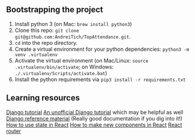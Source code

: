 ## Bootstrapping the project
1. Install python 3 (on Mac: `brew install python3`)
1. Clone this repo: `git clone git@github.com:AndreiTich/TopAttendance.git`.
1. `cd` into the repo directory.
1. Create a virtual environment for your python dependencies: `python3 -m venv .virtualenv`
1. Activate the virtual environment (on Mac/Linux: `source .virtualenv/bin/activate`; on Windows: `./.virtualenv/Scripts/activate.bat`)
1. Install the python requirements via `pip3 install -r requirements.txt`

## Learning resources
[Django tutorial](https://docs.djangoproject.com/en/1.10/intro/tutorial01/)
[An unofficial Django tutorial](https://tutorial.djangogirls.org/en/index.html) which may be helpful as well
[Django reference material](https://docs.djangoproject.com/en/1.10/) (Really good documentation if you dig into it!)
[How to use state in React](https://facebook.github.io/react/docs/state-and-lifecycle.html)
[How to make new components in React](https://github.com/facebookincubator/create-react-app/blob/master/packages/react-scripts/template/README.md#importing-a-component)
[React router](https://github.com/ReactTraining/react-router/blob/master/packages/react-router-dom/docs/guides/quick-start.md)
